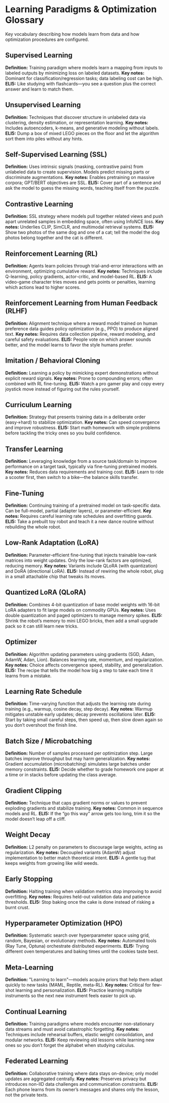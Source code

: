 # Learning Paradigms & Optimization Glossary

Key vocabulary describing how models learn from data and how optimization procedures are configured.

## Supervised Learning
**Definition:** Training paradigm where models learn a mapping from inputs to labeled outputs by minimizing loss on labeled datasets.
**Key notes:** Dominant for classification/regression tasks; data labeling cost can be high.
**ELI5:** Like studying with flashcards—you see a question plus the correct answer and learn to match them.

## Unsupervised Learning
**Definition:** Techniques that discover structure in unlabeled data via clustering, density estimation, or representation learning.
**Key notes:** Includes autoencoders, k-means, and generative modeling without labels.
**ELI5:** Dump a box of mixed LEGO pieces on the floor and let the algorithm sort them into piles without any hints.

## Self-Supervised Learning (SSL)
**Definition:** Uses intrinsic signals (masking, contrastive pairs) from unlabeled data to create supervision. Models predict missing parts or discriminate augmentations.
**Key notes:** Enables pretraining on massive corpora; GPT/BERT objectives are SSL.
**ELI5:** Cover part of a sentence and ask the model to guess the missing words, teaching itself from the puzzle.

## Contrastive Learning
**Definition:** SSL strategy where models pull together related views and push apart unrelated samples in embedding space, often using InfoNCE loss.
**Key notes:** Underlies CLIP, SimCLR, and multimodal retrieval systems.
**ELI5:** Show two photos of the same dog and one of a cat; tell the model the dog photos belong together and the cat is different.

## Reinforcement Learning (RL)
**Definition:** Agents learn policies through trial-and-error interactions with an environment, optimizing cumulative reward.
**Key notes:** Techniques include Q-learning, policy gradients, actor-critic, and model-based RL.
**ELI5:** A video-game character tries moves and gets points or penalties, learning which actions lead to higher scores.

## Reinforcement Learning from Human Feedback (RLHF)
**Definition:** Alignment technique where a reward model trained on human preference data guides policy optimization (e.g., PPO) to produce aligned text.
**Key notes:** Requires data collection pipeline, reward modeling, and careful safety evaluations.
**ELI5:** People vote on which answer sounds better, and the model learns to favor the style humans prefer.

## Imitation / Behavioral Cloning
**Definition:** Learning a policy by mimicking expert demonstrations without explicit reward signals.
**Key notes:** Prone to compounding errors; often combined with RL fine-tuning.
**ELI5:** Watch a pro gamer play and copy every joystick move instead of figuring out the rules yourself.

## Curriculum Learning
**Definition:** Strategy that presents training data in a deliberate order (easy→hard) to stabilize optimization.
**Key notes:** Can speed convergence and improve robustness.
**ELI5:** Start math homework with simple problems before tackling the tricky ones so you build confidence.

## Transfer Learning
**Definition:** Leveraging knowledge from a source task/domain to improve performance on a target task, typically via fine-tuning pretrained models.
**Key notes:** Reduces data requirements and training cost.
**ELI5:** Learn to ride a scooter first, then switch to a bike—the balance skills transfer.

## Fine-Tuning
**Definition:** Continuing training of a pretrained model on task-specific data. Can be full-model, partial (adapter layers), or parameter-efficient.
**Key notes:** Requires careful learning rate schedules and overfitting guards.
**ELI5:** Take a prebuilt toy robot and teach it a new dance routine without rebuilding the whole robot.

## Low-Rank Adaptation (LoRA)
**Definition:** Parameter-efficient fine-tuning that injects trainable low-rank matrices into weight updates. Only the low-rank factors are optimized, reducing memory.
**Key notes:** Variants include QLoRA (with quantization) and DoRA (directional LoRA).
**ELI5:** Instead of rewiring the whole robot, plug in a small attachable chip that tweaks its moves.

## Quantized LoRA (QLoRA)
**Definition:** Combines 4-bit quantization of base model weights with 16-bit LoRA adapters to fit large models on commodity GPUs.
**Key notes:** Uses double quantization and paged optimizers to manage memory spikes.
**ELI5:** Shrink the robot’s memory to mini LEGO bricks, then add a small upgrade pack so it can still learn new tricks.

## Optimizer
**Definition:** Algorithm updating parameters using gradients (SGD, Adam, AdamW, Adan, Lion). Balances learning rate, momentum, and regularization.
**Key notes:** Choice affects convergence speed, stability, and generalization.
**ELI5:** The recipe that tells the model how big a step to take each time it learns from a mistake.

## Learning Rate Schedule
**Definition:** Time-varying function that adjusts the learning rate during training (e.g., warmup, cosine decay, step decay).
**Key notes:** Warmup mitigates unstable early updates; decay prevents oscillations later.
**ELI5:** Start by taking small careful steps, then speed up, then slow down again so you don’t overshoot the finish line.

## Batch Size / Microbatching
**Definition:** Number of samples processed per optimization step. Large batches improve throughput but may harm generalization.
**Key notes:** Gradient accumulation (microbatching) simulates large batches under memory constraints.
**ELI5:** Decide whether to grade homework one paper at a time or in stacks before updating the class average.

## Gradient Clipping
**Definition:** Technique that caps gradient norms or values to prevent exploding gradients and stabilize training.
**Key notes:** Common in sequence models and RL.
**ELI5:** If the “go this way” arrow gets too long, trim it so the model doesn’t leap off a cliff.

## Weight Decay
**Definition:** L2 penalty on parameters to discourage large weights, acting as regularization.
**Key notes:** Decoupled variants (AdamW) adjust implementation to better match theoretical intent.
**ELI5:** A gentle tug that keeps weights from growing like wild weeds.

## Early Stopping
**Definition:** Halting training when validation metrics stop improving to avoid overfitting.
**Key notes:** Requires held-out validation data and patience thresholds.
**ELI5:** Stop baking once the cake is done instead of risking a burnt crust.

## Hyperparameter Optimization (HPO)
**Definition:** Systematic search over hyperparameter space using grid, random, Bayesian, or evolutionary methods.
**Key notes:** Automated tools (Ray Tune, Optuna) orchestrate distributed experiments.
**ELI5:** Trying different oven temperatures and baking times until the cookies taste best.

## Meta-Learning
**Definition:** "Learning to learn"—models acquire priors that help them adapt quickly to new tasks (MAML, Reptile, meta-RL).
**Key notes:** Critical for few-shot learning and personalization.
**ELI5:** Practice learning multiple instruments so the next new instrument feels easier to pick up.

## Continual Learning
**Definition:** Training paradigms where models encounter non-stationary data streams and must avoid catastrophic forgetting.
**Key notes:** Techniques include rehearsal buffers, elastic weight consolidation, and modular networks.
**ELI5:** Keep reviewing old lessons while learning new ones so you don’t forget the alphabet when studying calculus.

## Federated Learning
**Definition:** Collaborative training where data stays on-device; only model updates are aggregated centrally.
**Key notes:** Preserves privacy but introduces non-IID data challenges and communication constraints.
**ELI5:** Each phone learns from its owner’s messages and shares only the lesson, not the private texts.

